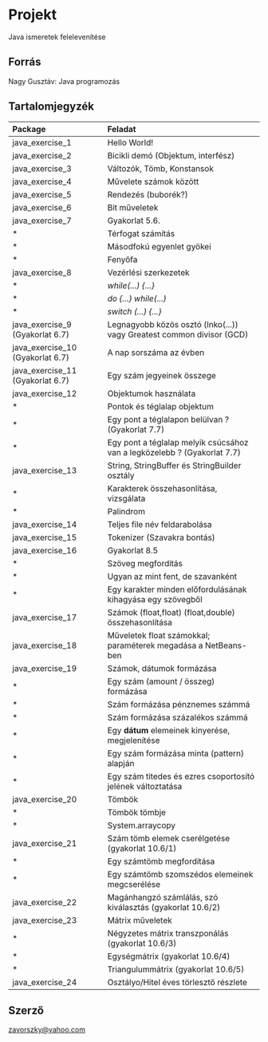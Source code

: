 # Projekt

Java ismeretek felelevenítése

## Forrás

Nagy Gusztáv: Java programozás

## Tartalomjegyzék

|Package        |Feladat|
|:--------------|:------|
|java_exercise_1|Hello World!|
|java_exercise_2|Bicikli demó (Objektum, interfész)|
|java_exercise_3|Változók, Tömb, Konstansok|
|java_exercise_4|Művelete számok között|
|java_exercise_5|Rendezés (buborék?)|
|java_exercise_6|Bit műveletek|
|java_exercise_7|Gyakorlat 5.6.|
| * |Térfogat számítás|
| * |Másodfokú egyenlet gyökei|
| * |Fenyőfa|
|java_exercise_8|Vezérlési szerkezetek|
| * |*while(...) {...}*|
| * |*do {...} while(...)*|
| * |*switch (...) {...}*|
|java_exercise_9  (Gyakorlat 6.7)|Legnagyobb közös osztó (lnko(...)) vagy Greatest common divisor (GCD)|
|java_exercise_10 (Gyakorlat 6.7)|A nap sorszáma az évben|
|java_exercise_11 (Gyakorlat 6.7)|Egy szám jegyeinek összege|
|java_exercise_12| Objektumok használata|
| * |Pontok és téglalap objektum|
| * |Egy pont a téglalapon belülvan ? (Gyakorlat 7.7)|
| * |Egy pont a téglalap melyik csúcsához van a legközelebb ? (Gyakorlat 7.7)|
|java_exercise_13|String, StringBuffer és StringBuilder osztály|
| * |Karakterek összehasonlítása, vizsgálata|
| * |Palindrom|
|java_exercise_14|Teljes file név feldarabolása|
|java_exercise_15|Tokenizer (Szavakra bontás)|
|java_exercise_16|Gyakorlat 8.5|
| * |Szöveg megfordítás|
| * |Ugyan az mint fent, de szavanként|
| * |Egy karakter minden előfordulásának kihagyása egy szövegből|
|java_exercise_17|Számok (float,float) (float,double) összehasonlítása|
|java_exercise_18|Műveletek float számokkal; paraméterek megadása a NetBeans-ben|
|java_exercise_19|Számok, dátumok formázása|
| * |Egy szám (amount / összeg) formázása|
| * |Szám formázása pénznemes számmá|
| * |Szám formázása százalékos számmá|
| * |Egy **dátum** elemeinek kinyerése, megjelenítése|
| * |Egy szám formázása minta (pattern) alapján|
| * |Egy szám titedes és ezres csoportosító jelének változtatása|
|java_exercise_20|Tömbök|
| * |Tömbök tömbje|
| * |System.arraycopy|
|java_exercise_21|Szám tömb elemek cserélgetése (gyakorlat 10.6/1)|
| * |Egy számtömb megfordítása|
| * |Egy számtömb szomszédos elemeinek megcserélése|
|java_exercise_22|Magánhangzó számlálás, szó kiválasztás (gyakorlat 10.6/2)|
|java_exercise_23|Mátrix műveletek|
| * |Négyzetes mátrix transzponálás (gyakorlat 10.6/3)|
| * |Egységmátrix (gyakorlat 10.6/4)|
| * |Triangulummátrix (gyakorlat 10.6/5)|
|java_exercise_24|Osztályo/Hitel éves törlesztő részlete|

## Szerző

zavorszky@yahoo.com